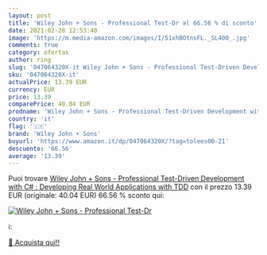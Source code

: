 ```yaml
---
layout: post
title: 'Wiley John + Sons - Professional Test-Dr al 66.56 % di sconto'
date: 2021-02-28 12:53:40
image: 'https://m.media-amazon.com/images/I/51xhBOtnsFL._SL400_.jpg'
comments: true
category: ofertas
author: ring
slug: '047064320X-it Wiley John + Sons - Professional Test-Driven Development...'
sku: '047064320X-it'
actualPrice: 13.39 EUR
currency: EUR
price: 13.39
comparePrice: 40.04 EUR
prodname: 'Wiley John + Sons - Professional Test-Driven Development with C# : Developing Real World Applications with TDD'
country: 'it'
flag: '🇮🇹'
brand: 'Wiley John + Sons'
buyurl: 'https://www.amazon.it/dp/047064320X/?tag=tolees00-21'
descuento: '66.56'
average: '13.39'
---
```


Puoi trovare [Wiley John + Sons - Professional Test-Driven Development with C# : Developing Real World Applications with TDD](https://www.amazon.it/dp/047064320X/?tag=tolees00-21) con il prezzo 13.39 EUR (originale: 40.04 EUR) 66.56 % sconto qui:

[![Wiley John + Sons - Professional Test-Dr](https://m.media-amazon.com/images/I/51xhBOtnsFL._SL400_.jpg)](https://www.amazon.it/dp/047064320X/?tag=tolees00-21)

ℹ️:


[🛒 Acquista qui!!](https://www.amazon.it/dp/047064320X/?tag=tolees00-21)
